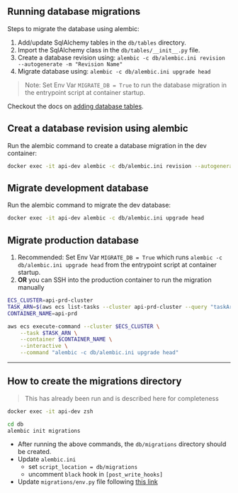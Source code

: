 ## Running database migrations

Steps to migrate the database using alembic:

1. Add/update SqlAlchemy tables in the `db/tables` directory.
2. Import the SqlAlchemy class in the `db/tables/__init__.py` file.
3. Create a database revision using: `alembic -c db/alembic.ini revision --autogenerate -m "Revision Name"`
4. Migrate database using: `alembic -c db/alembic.ini upgrade head`

> Note: Set Env Var `MIGRATE_DB = True` to run the database migration in the entrypoint script at container startup.

Checkout the docs on [adding database tables](https://docs.pinax.ai/day-2/database-tables).

## Creat a database revision using alembic

Run the alembic command to create a database migration in the dev container:

```bash
docker exec -it api-dev alembic -c db/alembic.ini revision --autogenerate -m "Initialize DB"
```

## Migrate development database

Run the alembic command to migrate the dev database:

```bash
docker exec -it api-dev alembic -c db/alembic.ini upgrade head
```

## Migrate production database

1. Recommended: Set Env Var `MIGRATE_DB = True` which runs `alembic -c db/alembic.ini upgrade head` from the entrypoint script at container startup.
2. **OR** you can SSH into the production container to run the migration manually

```bash
ECS_CLUSTER=api-prd-cluster
TASK_ARN=$(aws ecs list-tasks --cluster api-prd-cluster --query "taskArns[0]" --output text)
CONTAINER_NAME=api-prd

aws ecs execute-command --cluster $ECS_CLUSTER \
    --task $TASK_ARN \
    --container $CONTAINER_NAME \
    --interactive \
    --command "alembic -c db/alembic.ini upgrade head"
```

---

## How to create the migrations directory

> This has already been run and is described here for completeness

```bash
docker exec -it api-dev zsh

cd db
alembic init migrations
```

- After running the above commands, the `db/migrations` directory should be created.
- Update `alembic.ini`
  - set `script_location = db/migrations`
  - uncomment `black` hook in `[post_write_hooks]`
- Update `migrations/env.py` file following [this link](https://alembic.sqlalchemy.org/en/latest/autogenerate.html)
